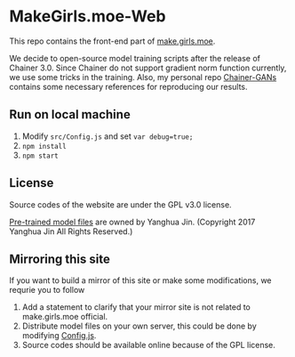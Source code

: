 # MakeGirls.moe-Web

This repo contains the front-end part of [make.girls.moe](http://make.girls.moe/).

We decide to open-source model training scripts after the release of Chainer 3.0. Since Chainer do not support gradient norm function currently, we use some tricks in the training. 
Also, my personal repo [Chainer-GANs](https://github.com/Aixile/chainer-gan-experiments) contains some necessary references for reproducing our results.

## Run on local machine
1. Modify `src/Config.js` and set `var debug=true;`
2. `npm install`
3. `npm start`

## License
Source codes of the website are under the GPL v3.0 license.

[Pre-trained model files](https://github.com/makegirlsmoe/makegirls.moe_web/tree/master/public/models) are owned by Yanghua Jin. 
(Copyright 2017 Yanghua Jin All Rights Reserved.)

## Mirroring this site
If you want to build a mirror of this site or make some modifications, we requrie you to follow

1. Add a statement to clarify that your mirror site is not related to make.girls.moe official.
2. Distribute model files on your own server, this could be done by modifying [Config.js](https://github.com/makegirlsmoe/makegirls.moe_web/blob/master/src/Config.js).
3. Source codes should be available online because of the GPL license.